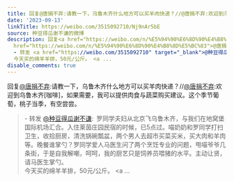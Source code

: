 ```yaml
---
title: 回复@唐捐不弃:请教一下，乌鲁木齐什么地方可以买羊肉快递？//@唐捐不弃:欢迎到乌鲁木齐[咖啡]，如果需要，我可以提供肉食与蔬菜购买建议。这个季节葡萄，桃子当...
date: '2023-09-13'
linkTitle: https://weibo.com/3515092710/Nj9nAr5bE
source: 种豆得瓜谢不谦的微博
description: 回复<a href="https://weibo.com/n/%E5%94%90%E6%8D%90%E4%B8%8D%E5%BC%83">@唐捐不弃</a>:请教一下，乌鲁木齐什么地方可以买羊肉快递？//<a
  href="https://weibo.com/n/%E5%94%90%E6%8D%90%E4%B8%8D%E5%BC%83">@唐捐不弃</a>:欢迎到乌鲁木齐[咖啡]，如果需要，我可以提供肉食与蔬菜购买建议。这个季节葡萄，桃子当季，有空尝尝。<br><blockquote>
  - 转发 <a href="https://weibo.com/3515092710" target="_blank">@种豆得瓜谢不谦</a>: 罗同学夫妇从北京飞乌鲁木齐，与我们在地窝堡国际机场汇合。入住莱茵庄园民宿的时候，已5点过。喵奶奶和罗同学打扫卫生，收拾厨房，清洗锅碗瓢盆，两个男人去超市买菜买米，买大肉和羊肉等。晚餐谁掌勺？罗同学爱人马医生问了两个烹饪专业的问题，甩喵爷爷几条街，于是自我解嘲，呵呵，我的厨艺只是饲养员喂猪的水平。主动让贤，请马医生掌勺。<br>
  今天买的绵羊羊排，50元/公斤。 <a ...
disable_comments: true
---
```

回复<a href="https://weibo.com/n/%E5%94%90%E6%8D%90%E4%B8%8D%E5%BC%83">@唐捐不弃</a>:请教一下，乌鲁木齐什么地方可以买羊肉快递？//<a href="https://weibo.com/n/%E5%94%90%E6%8D%90%E4%B8%8D%E5%BC%83">@唐捐不弃</a>:欢迎到乌鲁木齐[咖啡]，如果需要，我可以提供肉食与蔬菜购买建议。这个季节葡萄，桃子当季，有空尝尝。<br><blockquote> - 转发 <a href="https://weibo.com/3515092710" target="_blank">@种豆得瓜谢不谦</a>: 罗同学夫妇从北京飞乌鲁木齐，与我们在地窝堡国际机场汇合。入住莱茵庄园民宿的时候，已5点过。喵奶奶和罗同学打扫卫生，收拾厨房，清洗锅碗瓢盆，两个男人去超市买菜买米，买大肉和羊肉等。晚餐谁掌勺？罗同学爱人马医生问了两个烹饪专业的问题，甩喵爷爷几条街，于是自我解嘲，呵呵，我的厨艺只是饲养员喂猪的水平。主动让贤，请马医生掌勺。<br> 今天买的绵羊羊排，50元/公斤。 <a ...